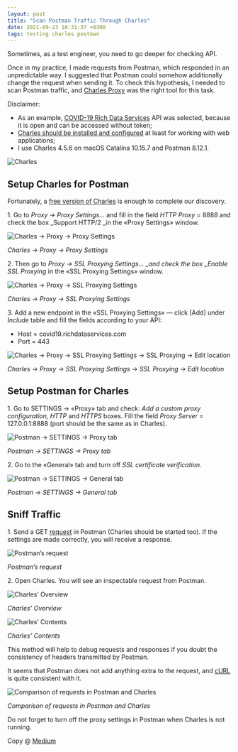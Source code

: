 ```yaml
---
layout: post
title: "Scan Postman Traffic Through Charles"
date: 2021-09-23 10:31:37 +0300
tags: testing charles postman
---
```


Sometimes, as a test engineer, you need to go deeper for checking API.

Once in my practice, I made requests from Postman, which responded in an unpredictable way. I suggested that Postman could somehow additionally change the request when sending it. To check this hypothesis, I needed to scan Postman traffic, and [Charles Proxy](https://www.charlesproxy.com/) was the right tool for this task.

Disclaimer:

- As an example, [COVID-19 Rich Data Services](https://documenter.getpostman.com/view/2220438/SzYevv9u) API was selected, because it is open and can be accessed without token;
- [Charles should be installed and configured](https://adequatica.medium.com/replace-http-responses-through-charles-f2954c372b40#c750) at least for working with web applications;
- I use Charles 4.5.6 on macOS Catalina 10.15.7 and Postman 8.12.1.

![Charles](/assets/2021-09-23/00-charles.png)

## Setup Charles for Postman

Fortunately, a [free version of Charles](https://www.charlesproxy.com/download/) is enough to complete our discovery.

1\. Go to _Proxy → Proxy Settings…_ and fill in the field _HTTP Proxy_ = 8888 and check the box \_Support HTTP/2 \_in the «Proxy Settings» window.

![Charles → Proxy → Proxy Settings](/assets/2021-09-23/01-charles-proxy-proxy-settings.png)

_Charles → Proxy → Proxy Settings_

2\. Then go to _Proxy → SSL Proxying Settings… \_and check the box \_Enable SSL Proxying_ in the «SSL Proxying Settings» window.

![Charles → Proxy → SSL Proxying Settings](/assets/2021-09-23/02-charles-proxy-ssl-proxing-settings.png)

_Charles → Proxy → SSL Proxying Settings_

3\. Add a new endpoint in the «SSL Proxying Settings» — click [Add] under _Include_ table and fill the fields according to your API:

- Host = covid19.richdataservices.com
- Port = 443

![Charles → Proxy → SSL Proxying Settings → SSL Proxying → Edit location](/assets/2021-09-23/04-postman-settings-proxy-tab.png)

_Charles → Proxy → SSL Proxying Settings → SSL Proxying → Edit location_

## Setup Postman for Charles

1\. Go to SETTINGS → «Proxy» tab and check: _Add a custom proxy configuration, HTTP_ and _HTTPS_ boxes. Fill the field _Proxy Server_ = 127.0.0.1:8888 (port should be the same as in Charles).

![Postman → SETTINGS → Proxy tab](/assets/2021-09-23/04-postman-settings-proxy-tab.png)

_Postman → SETTINGS → Proxy tab_

2\. Go to the «General» tab and turn off _SSL certificate verification_.

![Postman → SETTINGS → General tab](/assets/2021-09-23/05-postman-settings-general-tab.png)

_Postman → SETTINGS → General tab_

## Sniff Traffic

1\. Send a GET [request](https://covid19.richdataservices.com/rds/api/catalog/int/jhu_country/metadata/json) in Postman (Charles should be started too). If the settings are made correctly, you will receive a response.

![Postman’s request](/assets/2021-09-23/06-postmans-request.png)

_Postman’s request_

2\. Open Charles. You will see an inspectable request from Postman.

![Charles’ Overview](/assets/2021-09-23/07-charles-overview.png)

_Charles’ Overview_

![Charles’ Contents](/assets/2021-09-23/08-charles-contents.png)

_Charles’ Contents_

This method will help to debug requests and responses if you doubt the consistency of headers transmitted by Postman.

It seems that Postman does not add anything extra to the request, and [cURL](https://curl.se/) is quite consistent with it.

![Comparison of requests in Postman and Charles](/assets/2021-09-23/09-comparison-of-requests.png)

_Comparison of requests in Postman and Charles_

Do not forget to turn off the proxy settings in Postman when Charles is not running.

Copy @ [Medium](https://adequatica.medium.com/scan-postman-traffic-through-charles-c266cb97914c)
